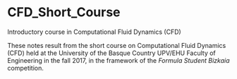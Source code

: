# CFD_Short_Course
Introductory course in Computational Fluid Dynamics (CFD)

These notes result from the short course on Computational Fluid Dynamics (CFD) held at the University of the Basque Country UPV/EHU Faculty of Engineering in the fall 2017, in the framework of the *Formula Student Bizkaia* competition. 
